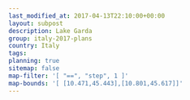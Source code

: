 ```yaml
---
last_modified_at: 2017-04-13T22:10:00+00:00
layout: subpost
description: Lake Garda
group: italy-2017-plans
country: Italy
tags: 
planning: true
sitemap: false
map-filter: '[ "==", "step", 1 ]'
map-bounds: '[ [10.471,45.443],[10.801,45.617]]'
---
```


